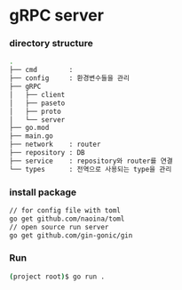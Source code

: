# gRPC server

### directory structure

```bash
.
├── cmd        : 
├── config     : 환경변수들을 관리
├── gRPC
│   ├── client
│   ├── paseto
│   ├── proto
│   └── server
├── go.mod
├── main.go
├── network    : router
├── repository : DB
├── service    : repository와 router를 연결
└── types      : 전역으로 사용되는 type을 관리
```

### install package

```bash
// for config file with toml
go get github.com/naoina/toml
// open source run server
go get github.com/gin-gonic/gin
```

### Run

```bash
(project root)$ go run .
```
